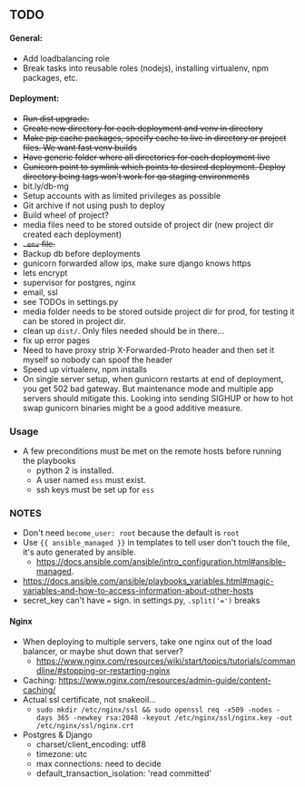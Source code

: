 ## TODO

#### General:
* Add loadbalancing role
* Break tasks into reusable roles (nodejs), installing virtualenv, npm packages, etc.

#### Deployment:
* ~~Run dist upgrade.~~
* ~~Create new directory for each deployment and venv in directory~~
* ~~Make pip cache packages, specify cache to live in directory or project files. We want fast venv builds~~
* ~~Have generic folder where all directories for each deployment live~~
* ~~Gunicorn point to symlink which points to desired deployment. Deploy directory being tags won't work for qa staging environments~~
* bit.ly/db-mg
* Setup accounts with as limited privileges as possible
* Git archive if not using push to deploy
* Build wheel of project?
* media files need to be stored outside of project dir (new project dir created each deployment)
* ~~`.env` file.~~
* Backup db before deployments
* gunicorn forwarded allow ips, make sure django knows https
* lets encrypt
* supervisor for postgres, nginx
* email, ssl
* see TODOs in settings.py
* media folder needs to be stored outside project dir for prod, for testing it can be stored in project dir.
* clean up `dist/`. Only files needed should be in there...
* fix up error pages
* Need to have proxy strip X-Forwarded-Proto header and then set it myself so nobody can spoof the header
* Speed up virtualenv, npm installs
* On single server setup, when gunicorn restarts at end of deployment, you get 502 bad gateway. But maintenance mode and multiple app servers should mitigate this. Looking into sending SIGHUP or how to hot swap gunicorn binaries might be a good additive measure.

### Usage
* A few preconditions must be met on the remote hosts before running the playbooks
    * python 2 is installed.
    * A user named `ess` must exist.
    * ssh keys must be set up for `ess`

### NOTES
* Don't need `become_user: root` because the default is `root`
* Use `{{ ansible_managed }}` in templates to tell user don't touch the file, it's auto generated by ansible.
    * https://docs.ansible.com/ansible/intro_configuration.html#ansible-managed.
* https://docs.ansible.com/ansible/playbooks_variables.html#magic-variables-and-how-to-access-information-about-other-hosts
* secret_key can't have `=` sign. in settings.py, `.split('=')` breaks

#### Nginx
* When deploying to multiple servers, take one nginx out of the load balancer, or maybe shut down that server?
    * https://www.nginx.com/resources/wiki/start/topics/tutorials/commandline/#stopping-or-restarting-nginx
* Caching: https://www.nginx.com/resources/admin-guide/content-caching/
* Actual ssl certificate, not snakeoil...
    * `sudo mkdir /etc/nginx/ssl && sudo openssl req -x509 -nodes -days 365 -newkey rsa:2048 -keyout /etc/nginx/ssl/nginx.key -out /etc/nginx/ssl/nginx.crt`
* Postgres & Django
    * charset/client_encoding: utf8
    * timezone: utc
    * max connections: need to decide
    * default_transaction_isolation: 'read committed'
